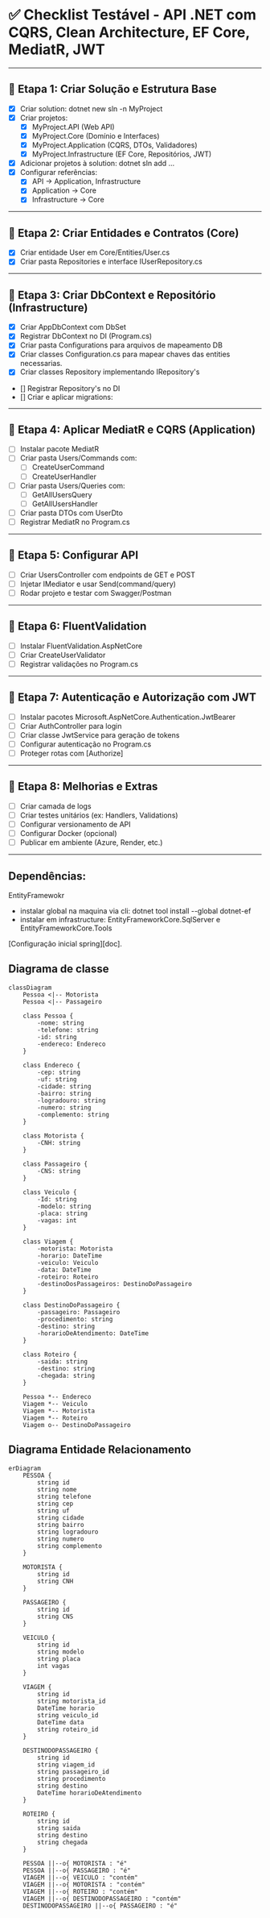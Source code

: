 
# ✅ Checklist Testável - API .NET com CQRS, Clean Architecture, EF Core, MediatR, JWT

---

## 🔹 Etapa 1: Criar Solução e Estrutura Base

- [x] Criar solution: dotnet new sln -n MyProject
- [x] Criar projetos:
  - [x] MyProject.API (Web API)
  - [x] MyProject.Core (Domínio e Interfaces)
  - [x] MyProject.Application (CQRS, DTOs, Validadores)
  - [x] MyProject.Infrastructure (EF Core, Repositórios, JWT)
- [x] Adicionar projetos à solution: dotnet sln add ...
- [x] Configurar referências:
  - [x] API → Application, Infrastructure
  - [x] Application → Core
  - [x] Infrastructure → Core

---

## 🔹 Etapa 2: Criar Entidades e Contratos (Core)

- [x] Criar entidade User em Core/Entities/User.cs
- [x] Criar pasta Repositories e interface IUserRepository.cs

---

## 🔹 Etapa 3: Criar DbContext e Repositório (Infrastructure)

- [x] Criar AppDbContext com DbSet<User>
- [x] Registrar DbContext no DI (Program.cs)
- [x] Criar pasta Configurations para arquivos de mapeamento DB
- [x] Criar classes Configuration.cs para mapear chaves das entities necessarias.
- [x] Criar classes Repository implementando IRepository's
- [] Registrar Repository's no DI
- [] Criar e aplicar migrations:


---

## 🔹 Etapa 4: Aplicar MediatR e CQRS (Application)

- [ ] Instalar pacote MediatR
- [ ] Criar pasta Users/Commands com:
  - [ ] CreateUserCommand
  - [ ] CreateUserHandler
- [ ] Criar pasta Users/Queries com:
  - [ ] GetAllUsersQuery
  - [ ] GetAllUsersHandler
- [ ] Criar pasta DTOs com UserDto
- [ ] Registrar MediatR no Program.cs

---

## 🔹 Etapa 5: Configurar API

- [ ] Criar UsersController com endpoints de GET e POST
- [ ] Injetar IMediator e usar Send(command/query)
- [ ] Rodar projeto e testar com Swagger/Postman

---

## 🔹 Etapa 6: FluentValidation

- [ ] Instalar FluentValidation.AspNetCore
- [ ] Criar CreateUserValidator
- [ ] Registrar validações no Program.cs

---

## 🔹 Etapa 7: Autenticação e Autorização com JWT

- [ ] Instalar pacotes Microsoft.AspNetCore.Authentication.JwtBearer
- [ ] Criar AuthController para login
- [ ] Criar classe JwtService para geração de tokens
- [ ] Configurar autenticação no Program.cs
- [ ] Proteger rotas com [Authorize]

---

## 🔹 Etapa 8: Melhorias e Extras

- [ ] Criar camada de logs
- [ ] Criar testes unitários (ex: Handlers, Validations)
- [ ] Configurar versionamento de API
- [ ] Configurar Docker (opcional)
- [ ] Publicar em ambiente (Azure, Render, etc.)

---




## Dependências:
EntityFramewokr
- instalar global na maquina via cli: dotnet tool install --global dotnet-ef
- instalar em infrastructure: EntityFrameworkCore.SqlServer e EntityFrameworkCore.Tools


[Configuração inicial spring][doc].
## Diagrama de classe

```mermaid
classDiagram
    Pessoa <|-- Motorista
    Pessoa <|-- Passageiro
    
    class Pessoa {
        -nome: string
        -telefone: string
        -id: string
        -endereco: Endereco
    }

    class Endereco {
        -cep: string
        -uf: string
        -cidade: string
        -bairro: string
        -logradouro: string
        -numero: string
        -complemento: string
    }

    class Motorista {
        -CNH: string
    }

    class Passageiro {
        -CNS: string
    }

    class Veiculo {
        -Id: string
        -modelo: string
        -placa: string
        -vagas: int
    }

    class Viagem {
        -motorista: Motorista
        -horario: DateTime
        -veiculo: Veiculo
        -data: DateTime
        -roteiro: Roteiro
        -destinoDosPassageiros: DestinoDoPassageiro
    }

    class DestinoDoPassageiro {
        -passageiro: Passageiro
        -procedimento: string
        -destino: string
        -horarioDeAtendimento: DateTime
    }

    class Roteiro {
        -saida: string
        -destino: string
        -chegada: string
    } 

    Pessoa *-- Endereco
    Viagem *-- Veiculo
    Viagem *-- Motorista
    Viagem *-- Roteiro
    Viagem o-- DestinoDoPassageiro
```

## Diagrama Entidade Relacionamento

```mermaid
erDiagram
    PESSOA {
        string id
        string nome
        string telefone
        string cep
        string uf
        string cidade
        string bairro
        string logradouro
        string numero
        string complemento
    }

    MOTORISTA {
        string id
        string CNH
    }

    PASSAGEIRO {
        string id
        string CNS
    }

    VEICULO {
        string id
        string modelo
        string placa
        int vagas
    }

    VIAGEM {
        string id
        string motorista_id
        DateTime horario
        string veiculo_id
        DateTime data
        string roteiro_id
    }

    DESTINODOPASSAGEIRO {
        string id
        string viagem_id
        string passageiro_id
        string procedimento
        string destino
        DateTime horarioDeAtendimento
    }

    ROTEIRO {
        string id
        string saida
        string destino
        string chegada
    }

    PESSOA ||--o{ MOTORISTA : "é"
    PESSOA ||--o{ PASSAGEIRO : "é"
    VIAGEM ||--o{ VEICULO : "contém"
    VIAGEM ||--o{ MOTORISTA : "contém"
    VIAGEM ||--o{ ROTEIRO : "contém"
    VIAGEM ||--o{ DESTINODOPASSAGEIRO : "contém"
    DESTINODOPASSAGEIRO ||--o{ PASSAGEIRO : "é"

```

